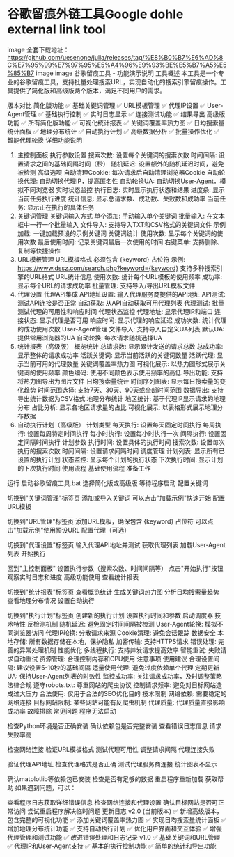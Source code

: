 # 谷歌留痕外链工具Google dohle external link tool
image
全套下载地址：https://github.com/uesenone/julia/releases/tag/%E8%B0%B7%E6%AD%8C%E7%95%99%E7%97%95%E5%A4%96%E9%93%BE%E5%B7%A5%E5%85%B7
image image
谷歌留痕工具 - 功能演示说明
工具概述
本工具是一个专业的谷歌留痕工具，支持批量处理搜索URL，实现自动化的搜索引擎留痕操作。工具提供了简化版和高级版两个版本，满足不同用户的需求。

版本对比
简化版功能
✅ 基础关键词管理
✅ URL模板管理
✅ 代理IP设置
✅ User-Agent管理
✅ 基础执行控制
✅ 实时日志显示
✅ 连接测试功能
✅ 结果导出
高级版功能
✅ 所有简化版功能
✅ 可视化统计报表
✅ 关键词覆盖率热力图
✅ 日均搜索量统计面板
✅ 地理分布统计
✅ 自动执行计划
✅ 高级数据分析
✅ 批量操作优化
✅ 智能代理轮换
详细功能说明
1. 主控制面板
执行参数设置
搜索次数: 设置每个关键词的搜索次数
时间间隔: 设置请求之间的基础间隔时间（秒）
随机延迟: 设置额外的随机延迟时间，避免被检测
高级选项
自动清理Cookie: 每次请求后自动清理浏览器Cookie
自动轮换代理: 自动切换代理IP，提高匿名性
自动轮换UA: 自动切换User-Agent，模拟不同浏览器
实时状态监控
执行日志: 实时显示执行状态和结果
进度条: 显示当前任务执行进度
统计信息: 显示总请求数、成功数、失败数和成功率
当前任务: 显示正在执行的具体任务
2. 关键词管理
关键词输入方式
单个添加: 手动输入单个关键词
批量输入: 在文本框中一行一个批量输入
文件导入: 支持导入TXT和CSV格式的关键词文件
示例加载: 一键加载预设的示例关键词
关键词统计
使用次数: 显示每个关键词的使用次数
最后使用时间: 记录关键词最后一次使用的时间
右键菜单: 支持删除、复制等快捷操作
3. URL模板管理
URL模板格式
必须包含 {keyword} 占位符
示例: https://www.dssz.com/search.php?keyword={keyword}
支持多种搜索引擎的URL格式
URL统计信息
使用次数: 统计每个URL模板的使用频率
成功率: 显示每个URL的请求成功率
批量管理: 支持导入/导出URL模板文件
4. 代理设置
代理API集成
API地址设置: 输入代理服务商提供的API地址
API测试: 测试API连接是否正常
自动获取: 从API自动获取可用代理列表
代理测试: 批量测试代理的可用性和响应时间
代理状态监控
代理地址: 显示代理IP和端口
连接状态: 显示代理是否可用
响应时间: 显示代理的响应延迟
成功次数: 统计代理的成功使用次数
User-Agent管理
文件导入: 支持导入自定义UA列表
默认UA: 提供常用浏览器的UA
自动轮换: 每次请求随机选择UA
5. 统计报表（高级版）
概览统计
总请求数: 显示累计发送的请求总数
总成功率: 显示整体的请求成功率
活跃关键词: 显示当前活跃的关键词数量
活跃代理: 显示当前可用的代理数量
关键词覆盖率热力图
可视化展示: 以热力图形式展示关键词的使用频率
颜色编码: 使用不同颜色表示使用频率的高低
导出功能: 支持将热力图导出为图片文件
日均搜索量统计
时间序列图表: 显示每日搜索量的变化趋势
时间范围选择: 支持7天、30天、90天或全部时间范围
数据导出: 支持导出统计数据为CSV格式
地理分布统计
地区统计: 基于代理IP显示请求的地理分布
占比分析: 显示各地区请求量的占比
可视化展示: 以表格形式展示地理分布数据
6. 自动执行计划（高级版）
计划类型
每天执行: 设置每天固定时间执行
每周执行: 设置每周特定时间执行
每小时执行: 设置每小时执行一次
间隔执行: 设置固定间隔时间执行
计划参数
执行时间: 设置具体的执行时间
搜索次数: 设置每次执行的搜索次数
时间间隔: 设置请求间隔时间
调度管理
计划列表: 显示所有已设置的执行计划
状态监控: 显示每个计划的执行状态
下次执行时间: 显示计划的下次执行时间
使用流程
基础使用流程
准备工作

运行 启动谷歌留痕工具.bat
选择简化版或高级版
等待程序启动
配置关键词

切换到"关键词管理"标签页
添加或导入关键词
可以点击"加载示例"快速开始
配置URL模板

切换到"URL管理"标签页
添加URL模板，确保包含 {keyword} 占位符
可以点击"加载示例"使用预设URL
配置代理（可选）

切换到"代理设置"标签页
输入代理API地址并测试
获取代理列表
加载User-Agent列表
开始执行

回到"主控制面板"
设置执行参数（搜索次数、时间间隔等）
点击"开始执行"按钮
观察实时日志和进度
高级功能使用
查看统计报表

切换到"统计报表"标签页
查看概览统计
生成关键词热力图
分析日均搜索量趋势
查看地理分布情况
设置自动执行

切换到"执行计划"标签页
创建新的执行计划
设置执行时间和参数
启动调度器
技术特性
反检测机制
随机延迟: 避免固定时间间隔被检测
User-Agent轮换: 模拟不同浏览器访问
代理IP轮换: 分散请求来源
Cookie清理: 避免会话跟踪
数据安全
本地存储: 所有数据存储在本地，保护隐私
加密传输: 支持HTTPS请求
错误处理: 完善的异常处理机制
性能优化
多线程执行: 支持并发请求提高效率
智能重试: 失败请求自动重试
资源管理: 合理控制内存和CPU使用
注意事项
使用建议
合理设置间隔: 建议设置5-10秒的基础间隔
适量使用代理: 避免过度依赖单个代理
定期更新UA: 保持User-Agent列表的时效性
监控成功率: 关注请求成功率，及时调整策略
法律合规
遵守robots.txt: 尊重网站的爬虫协议
控制请求频率: 避免对目标网站造成过大压力
合法使用: 仅用于合法的SEO优化目的
技术限制
网络依赖: 需要稳定的网络连接
目标网站限制: 某些网站可能有反爬虫机制
代理质量: 代理质量直接影响成功率
故障排除
常见问题
程序无法启动

检查Python环境是否正确安装
确认依赖包是否完整安装
查看错误日志信息
请求失败率高

检查网络连接
验证URL模板格式
测试代理可用性
调整请求间隔
代理连接失败

验证代理API地址
检查代理格式是否正确
测试代理服务商连接
统计图表不显示

确认matplotlib等依赖包已安装
检查是否有足够的数据
重启程序重新加载
获取帮助
如果遇到问题，可以：

查看程序日志获取详细错误信息
检查网络连接和代理设置
确认目标网站是否可正常访问
尝试重启程序解决临时问题
更新日志
v2.0 (当前版本)
✅ 新增高级版本，包含完整的可视化功能
✅ 添加关键词覆盖率热力图
✅ 实现日均搜索量统计面板
✅ 增加地理分布统计功能
✅ 支持自动执行计划
✅ 优化用户界面和交互体验
✅ 增强代理管理和测试功能
✅ 改进错误处理和日志记录
v1.0
✅ 基础关键词和URL管理
✅ 代理IP和User-Agent支持
✅ 基本的执行控制功能
✅ 简单的统计和导出功能
